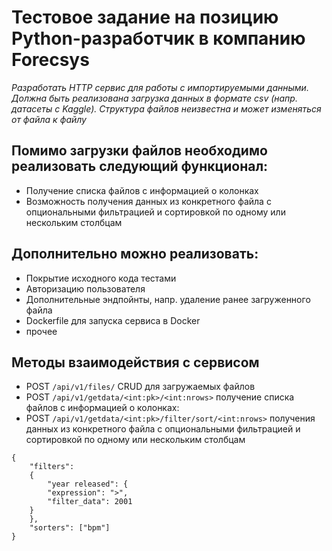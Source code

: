 # Тестовое задание на позицию Python-разработчик в компанию Forecsys
*Разработать HTTP сервис для работы с импортируемыми данными. 
Должна быть реализована загрузка данных в формате csv (напр. датасеты с Kaggle). Структура файлов неизвестна и может изменяться от файла к файлу*

## Помимо загрузки файлов необходимо реализовать следующий функционал:
- Получение списка файлов с информацией о колонках
- Возможность получения данных из конкретного файла с опциональными фильтрацией и сортировкой по одному или нескольким столбцам

## Дополнительно можно реализовать:
- Покрытие исходного кода тестами
- Авторизацию пользователя
- Дополнительные эндпойнты, напр. удаление ранее загруженного файла
- Dockerfile для запуска сервиса в Docker
- прочее

## Методы взаимодействия с сервисом
- POST ```/api/v1/files/``` CRUD для загружаемых файлов
- POST ```/api/v1/getdata/<int:pk>/<int:nrows>``` получение списка файлов с информацией о колонках:
- POST ```/api/v1/getdata/<int:pk>/filter/sort/<int:nrows>``` получения данных из конкретного файла с опциональными фильтрацией и сортировкой по одному или нескольким столбцам 

```
{
	"filters":
	{
		"year released": {
		"expression": ">",
		"filter_data": 2001
	}
	},
	"sorters": ["bpm"]
}
```
